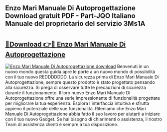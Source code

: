 ## Enzo Mari Manuale Di Autoprogettazione Download gratuit PDF - Part-JQO Italiano Manuale del proprietario del servizio 3Ms1A

# <h2><a href="http://dfduas0.blite.top/?on=Enzo+Mari+Manuale+Di+Autoprogettazione">🔗Download 👉🔴 Enzo Mari Manuale Di Autoprogettazione</a></h2>

[![Enzo Mari Manuale Di Autoprogettazione download](https://i.imgur.com/lujVjoI.png)](http://dfduas0.blite.top/?on=Enzo+Mari+Manuale+Di+Autoprogettazione)
Benvenuti in un nuovo mondo questa guida apre le porte a un nuovo mondo di possibilità con il tuo nuovo REDDDDDDD. La sicurezza prima di Enzo Mari Manuale Di Autoprogettazione, sempre questo prodotto è stato progettato pensando alla sicurezza. Si prega di osservare tutte le precauzioni di sicurezza durante il funzionamento. Il loro nuovo Enzo Mari Manuale Di Autoprogettazione offre una serie impressionante di funzionalità progettate per migliorare la tua esperienza. Esplora l'interfaccia intuitiva e sfrutta appieno il potenziale delle sue funzionalità. Riteniamo che Enzo Mari Manuale Di Autoprogettazione abbia fatto il suo lavoro per aiutarti a iniziare con il tuo nuovo Gadget. Se hai bisogno di chiarimenti o assistenza, il nostro Team di assistenza clienti è sempre a tua disposizione.
